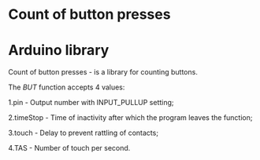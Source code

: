# Count of button presses
# Arduino library

Сount of button presses - is a library for counting buttons.

The _BUT_ function accepts 4 values: 

1.pin - Output number with INPUT_PULLUP setting;

2.timeStop - Time of inactivity after which the program leaves the function;

3.touch - Delay to prevent rattling of contacts;

4.TAS - Number of touch per second.

